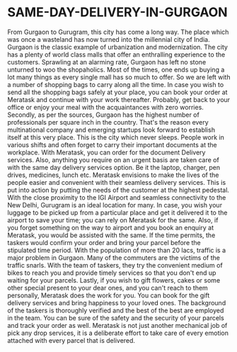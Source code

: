 # SAME-DAY-DELIVERY-IN-GURGAON
From Gurgaon to Gurugram, this city has come a long way. The place which was once a wasteland has now turned into the millennial city of India. Gurgaon is the classic example of urbanization and modernization. The city has a plenty of world class malls that offer an enthralling experience to the customers. Sprawling at an alarming rate, Gurgaon has left no stone unturned to woo the shopaholics.
Most of the times, one ends up buying a lot many things as every single mall has so much to offer. So we are left with a number of shopping bags to carry along all the time. In case you wish to send all the shopping bags safely at your place, you can book your order at Meratask and continue with your work thereafter. Probably, get back to your office or enjoy your meal with the acquaintances with zero worries. 
Secondly, as per the sources, Gurgaon has the highest number of professionals per square inch in the country. That's the reason every multinational company and emerging startups look forward to establish itself at this very place. This is the city which never sleeps. People work in various shifts and often forget to carry their important documents at the workplace.
With Meratask, you can order for the document Delivery services. Also, anything you require on an urgent basis are taken care of with the same day delivery services option. Be it the laptop, charger, pen drives, medicines, lunch etc. Meratask envisions to make the lives of the people easier and convenient with their seamless delivery services. This is put into action by putting the needs of the customer at the highest pedestal. 
With the close proximity to the IGI Airport and seamless connectivity to the New Delhi, Gurugram is an ideal location for many. In case, you wish your luggage to be picked up from a particular place and get it delivered it to the airport to save your time; you can rely on Meratask for the same. Also, if you forget something on the way to airport and you book an enquiry at Meratask, you would be assisted with the same. If the time permits, the taskers would confirm your order and bring your parcel before the stipulated time period.
With the population of more than 20 lacs, traffic is a major problem in Gurgaon. Many of the commuters are the victims of the traffic snarls. With the team of taskers, they try the convenient medium of bikes to reach you and provide timely services so that you don't end up waiting for your parcels.
Lastly, if you wish to gift flowers, cakes or some other special present to your dear ones, and you can't reach to them personally, Meratask does the work for you. You can book for the gift delivery services and bring happiness to your loved ones.
The background of the taskers is thoroughly verified and the best of the best are employed in the team. You can be sure of the safety and the security of your parcels and track your order as well. Meratask is not just another mechanical job of pick any drop services, it is a deliberate effort to take care of every emotion attached with every parcel that is delivered.
